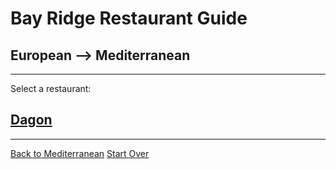 # Bay Ridge Restaurant Guide
## European --> Mediterranean
---
Select a restaurant:
## [Dagon](https://dagonnyc.com/)
---
[Back to Mediterranean](../european)
[Start Over](../home.md)